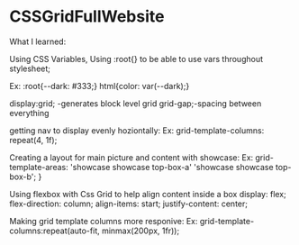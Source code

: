 # CSSGridFullWebsite
What I learned:

Using CSS Variables, Using :root{} to be able to use vars throughout stylesheet;

Ex: :root{--dark: #333;}
html{color: var(--dark);}

display:grid; -generates block level grid
grid-gap;-spacing between everything

getting nav to display evenly hoziontally: 
Ex: grid-template-columns: repeat(4, 1f);

Creating a layout for main picture and content with showcase:
Ex: 
    grid-template-areas:
    'showcase showcase top-box-a'
    'showcase showcase top-box-b';
}

Using flexbox with Css Grid to help align content inside a box
    display: flex;
    flex-direction: column;
    align-items: start;
    justify-content: center;

Making grid template columns more responive:
Ex: grid-template-columns:repeat(auto-fit, minmax(200px, 1fr));
